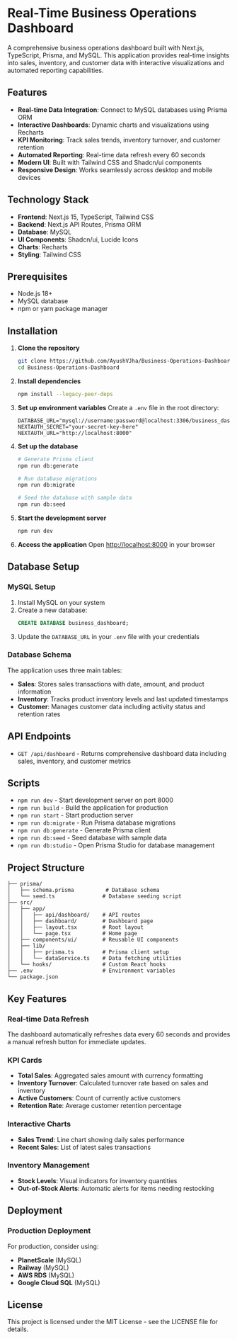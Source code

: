 # Real-Time Business Operations Dashboard

A comprehensive business operations dashboard built with Next.js, TypeScript, Prisma, and MySQL. This application provides real-time insights into sales, inventory, and customer data with interactive visualizations and automated reporting capabilities.

## Features

- **Real-time Data Integration**: Connect to MySQL databases using Prisma ORM
- **Interactive Dashboards**: Dynamic charts and visualizations using Recharts
- **KPI Monitoring**: Track sales trends, inventory turnover, and customer retention
- **Automated Reporting**: Real-time data refresh every 60 seconds
- **Modern UI**: Built with Tailwind CSS and Shadcn/ui components
- **Responsive Design**: Works seamlessly across desktop and mobile devices

## Technology Stack

- **Frontend**: Next.js 15, TypeScript, Tailwind CSS
- **Backend**: Next.js API Routes, Prisma ORM
- **Database**: MySQL
- **UI Components**: Shadcn/ui, Lucide Icons
- **Charts**: Recharts
- **Styling**: Tailwind CSS

## Prerequisites

- Node.js 18+ 
- MySQL database
- npm or yarn package manager

## Installation

1. **Clone the repository**
   ```bash
   git clone https://github.com/AyushVJha/Business-Operations-Dashboard.git
   cd Business-Operations-Dashboard
   ```

2. **Install dependencies**
   ```bash
   npm install --legacy-peer-deps
   ```

3. **Set up environment variables**
   Create a `.env` file in the root directory:
   ```env
   DATABASE_URL="mysql://username:password@localhost:3306/business_dashboard"
   NEXTAUTH_SECRET="your-secret-key-here"
   NEXTAUTH_URL="http://localhost:8000"
   ```

4. **Set up the database**
   ```bash
   # Generate Prisma client
   npm run db:generate
   
   # Run database migrations
   npm run db:migrate
   
   # Seed the database with sample data
   npm run db:seed
   ```

5. **Start the development server**
   ```bash
   npm run dev
   ```

6. **Access the application**
   Open [http://localhost:8000](http://localhost:8000) in your browser

## Database Setup

### MySQL Setup

1. Install MySQL on your system
2. Create a new database:
   ```sql
   CREATE DATABASE business_dashboard;
   ```
3. Update the `DATABASE_URL` in your `.env` file with your credentials

### Database Schema

The application uses three main tables:

- **Sales**: Stores sales transactions with date, amount, and product information
- **Inventory**: Tracks product inventory levels and last updated timestamps
- **Customer**: Manages customer data including activity status and retention rates

## API Endpoints

- `GET /api/dashboard` - Returns comprehensive dashboard data including sales, inventory, and customer metrics

## Scripts

- `npm run dev` - Start development server on port 8000
- `npm run build` - Build the application for production
- `npm run start` - Start production server
- `npm run db:migrate` - Run Prisma database migrations
- `npm run db:generate` - Generate Prisma client
- `npm run db:seed` - Seed database with sample data
- `npm run db:studio` - Open Prisma Studio for database management

## Project Structure

```
├── prisma/
│   ├── schema.prisma          # Database schema
│   └── seed.ts               # Database seeding script
├── src/
│   ├── app/
│   │   ├── api/dashboard/    # API routes
│   │   ├── dashboard/        # Dashboard page
│   │   ├── layout.tsx        # Root layout
│   │   └── page.tsx          # Home page
│   ├── components/ui/        # Reusable UI components
│   ├── lib/
│   │   ├── prisma.ts         # Prisma client setup
│   │   └── dataService.ts    # Data fetching utilities
│   └── hooks/                # Custom React hooks
├── .env                      # Environment variables
└── package.json
```

## Key Features

### Real-time Data Refresh
The dashboard automatically refreshes data every 60 seconds and provides a manual refresh button for immediate updates.

### KPI Cards
- **Total Sales**: Aggregated sales amount with currency formatting
- **Inventory Turnover**: Calculated turnover rate based on sales and inventory
- **Active Customers**: Count of currently active customers
- **Retention Rate**: Average customer retention percentage

### Interactive Charts
- **Sales Trend**: Line chart showing daily sales performance
- **Recent Sales**: List of latest sales transactions

### Inventory Management
- **Stock Levels**: Visual indicators for inventory quantities
- **Out-of-Stock Alerts**: Automatic alerts for items needing restocking

## Deployment

### Production Deployment

For production, consider using:
- **PlanetScale** (MySQL)
- **Railway** (MySQL)
- **AWS RDS** (MySQL)
- **Google Cloud SQL** (MySQL)

## License

This project is licensed under the MIT License - see the LICENSE file for details.


